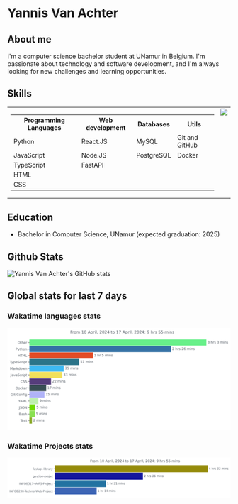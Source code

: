 # Yannis Van Achter

## About me

I'm a computer science bachelor student at UNamur in Belgium. I'm passionate about technology and software development, and I'm always looking for new challenges and learning opportunities.

## Skills

<table>
  <tr>
    <td valign="top">
      <table>
        <tr>
          <th>Programming Languages</th>
          <th>Web development</th>
          <th>Databases</th>
          <th>Utils</th>
        </tr>
        <tr>
          <td>Python</td>
          <td>React.JS</td>
          <td>MySQL</td>
          <td>Git and GitHub</td>
        </tr>
        <tr>
          <td>JavaScript</td>
          <td>Node.JS</td>
          <td>PostgreSQL</td>
          <td>Docker</td>
        </tr>
        <tr>
          <td>TypeScript</td>
          <td>FastAPI</td>
          <td></td>
          <td></td>
        </tr>
        <tr>
          <td>HTML</td>
          <td></td>
          <td></td>
          <td></td>
        </tr>
        <tr>
          <td>CSS</td>
          <td></td>
          <td></td>
          <td></td>
        </tr>
      </table>
    </td>
    <td valign="top"><img src="https://github-readme-stats.vercel.app/api/top-langs/?username=YannisVanAchter&theme=radical&layout=compact"></td>
  </tr>
</table>

## Education

- Bachelor in Computer Science, UNamur (expected graduation: 2025)

## Github Stats

![Yannis Van Achter's GitHub stats](https://github-readme-stats.vercel.app/api?username=YannisVanAchter&show_icons=true&theme=radical)

## Global stats for last 7 days

### Wakatime languages stats

![Yannis Van Achter's Wakatime languages stats](./stat_language.svg)

### Wakatime Projects stats

![Yannis Van Achter's Wakatime projects stats](./stat_project.svg)

<!--
REMIND TO MYSELF : STUDY HOW TO CREATE README.: status: ok

TITRE
# h1
## h2
... max h6

LIST unsorted
* List
  * item

IMAGE
![text afficher](liens vers l'image) // basic
// !image privée ou de droit public

<p aline="center/left/right">
  <img
  aline="center/left/right" 
  src="liens vers l'image"
  width="XX%" // prend la taille   
  >
</p>

GIF
// look giphy.com
same syntax as an image

VIDEO
// look Youtube
same syntax as an image

INSERT CODE
''' LANGUAGE
CODE
'''

QUOTES
> my text

PASS A KEY SYMBOL
use '\' 

Stat of my language
use [![Top Langs](https://github-readme-stats.vercel.app/api/top-langs/?username=anuraghazra&layout=compact)](https://github.com/anuraghazra/github-readme-stats)

USEFUL LINK TO CREATE A README.md
https://docs.github.com/en
https://docs.github.com/en/get-started/writing-on-github/getting-started-with-writing-and-formatting-on-github/basic-writing-and-formatting-syntax
-->
